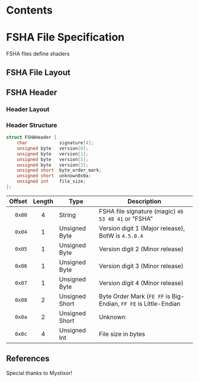 # Contents

# FSHA File Specification

FSHA files define shaders

## FSHA File Layout

## FSHA Header

### Header Layout

### Header Structure

```c
struct FSHAHeader {
    char            signature[4];
    unsigned byte   version[0];
    unsigned byte   version[1];
    unsigned byte   version[2];
    unsigned byte   version[3];
    unsigned short  byte_order_mark;
    unsigned short  unknown0x0a;
    unsigned int    file_size;
};
```

| Offset | Length | Type | Description |
|-------:|:------------:|------|-------------|
| `0x00` | 4 | String | FSHA file signature (magic) `46 53 48 41` or "FSHA" |
| `0x04` | 1 | Unsigned Byte | Version digit 1 (Major release), BotW is `4.5.0.4` |
| `0x05` | 1 | Unsigned Byte | Version digit 2 (Minor release) |
| `0x06` | 1 | Unsigned Byte | Version digit 3 (Minor release) |
| `0x07` | 1 | Unsigned Byte | Version digit 4 (Minor release) |
| `0x08` | 2 | Unsigned Short | Byte Order Mark (`FE FF` is Big-Endian, `FF FE` is Little-Endian |
| `0x0a` | 2 | Unsigned Short | Unknown |
| `0x0c` | 4 | Unsigned Int | File size in bytes |

## References

Special thanks to Mystixor!
